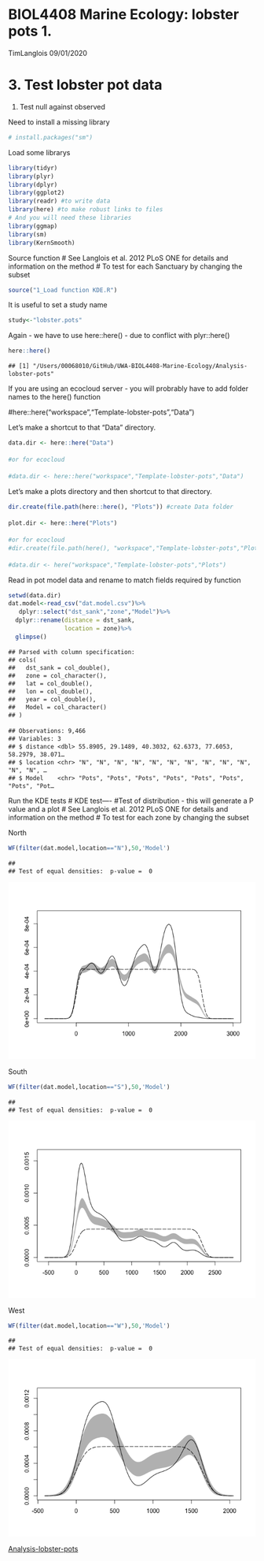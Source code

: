 BIOL4408 Marine Ecology: lobster pots 1.
================
TimLanglois
09/01/2020

# 3\. Test lobster pot data

1.  Test null against observed

Need to install a missing library

``` r
# install.packages("sm")
```

Load some librarys

``` r
library(tidyr)
library(plyr)
library(dplyr)
library(ggplot2)
library(readr) #to write data
library(here) #to make robust links to files
# And you will need these libraries
library(ggmap)
library(sm)
library(KernSmooth)
```

Source function \# See Langlois et al. 2012 PLoS ONE for details and
information on the method \# To test for each Sanctuary by changing the
subset

``` r
source("1_Load function KDE.R")
```

It is useful to set a study name

``` r
study<-"lobster.pots"
```

Again - we have to use here::here() - due to conflict with
    plyr::here()

``` r
here::here()
```

    ## [1] "/Users/00068010/GitHub/UWA-BIOL4408-Marine-Ecology/Analysis-lobster-pots"

If you are using an ecocloud server - you will probrably have to add
folder names to the here() function

\#here::here(“workspace”,“Template-lobster-pots”,“Data”)

Let’s make a shortcut to that “Data” directory.

``` r
data.dir <- here::here("Data")

#or for ecocloud

#data.dir <- here::here("workspace","Template-lobster-pots","Data")
```

Let’s make a plots directory and then shortcut to that directory.

``` r
dir.create(file.path(here::here(), "Plots")) #create Data folder

plot.dir <- here::here("Plots")

#or for ecocloud
#dir.create(file.path(here(), "workspace","Template-lobster-pots","Plots")) #create Data folder

#data.dir <- here("workspace","Template-lobster-pots","Plots")
```

Read in pot model data and rename to match fields required by function

``` r
setwd(data.dir)
dat.model<-read_csv("dat.model.csv")%>%
   dplyr::select("dst_sank","zone","Model")%>%
  dplyr::rename(distance = dst_sank,
                location = zone)%>%
  glimpse()
```

    ## Parsed with column specification:
    ## cols(
    ##   dst_sank = col_double(),
    ##   zone = col_character(),
    ##   lat = col_double(),
    ##   lon = col_double(),
    ##   year = col_double(),
    ##   Model = col_character()
    ## )

    ## Observations: 9,466
    ## Variables: 3
    ## $ distance <dbl> 55.8905, 29.1489, 40.3032, 62.6373, 77.6053, 58.2979, 38.071…
    ## $ location <chr> "N", "N", "N", "N", "N", "N", "N", "N", "N", "N", "N", "N", …
    ## $ Model    <chr> "Pots", "Pots", "Pots", "Pots", "Pots", "Pots", "Pots", "Pot…

Run the KDE tests \# KDE test—- \#Test of distribution - this will
generate a P value and a plot \# See Langlois et al. 2012 PLoS ONE for
details and information on the method \# To test for each zone by
changing the subset

North

``` r
WF(filter(dat.model,location=="N"),50,'Model')
```

    ## 
    ## Test of equal densities:  p-value =  0

![](3_lobster-pot-test_files/figure-gfm/unnamed-chunk-6-1.png)<!-- -->

South

``` r
WF(filter(dat.model,location=="S"),50,'Model')
```

    ## 
    ## Test of equal densities:  p-value =  0

![](3_lobster-pot-test_files/figure-gfm/unnamed-chunk-7-1.png)<!-- -->

West

``` r
WF(filter(dat.model,location=="W"),50,'Model')
```

    ## 
    ## Test of equal densities:  p-value =  0

![](3_lobster-pot-test_files/figure-gfm/unnamed-chunk-8-1.png)<!-- -->

[Analysis-lobster-pots](https://github.com/UWA-BIOL4408-Marine-Ecology/Analysis-lobster-pots/blob/master/README.md)
